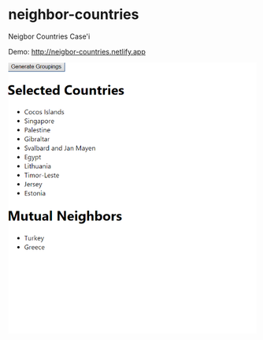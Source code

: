 # neighbor-countries
Neigbor Countries Case'i

Demo: http://neigbor-countries.netlify.app

![github](neighbor-countries.png)

